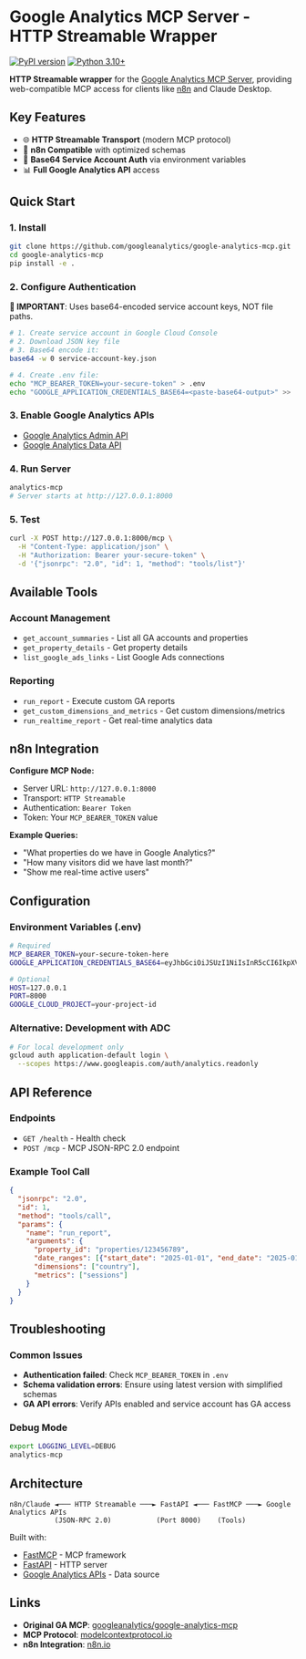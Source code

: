 # Google Analytics MCP Server - HTTP Streamable Wrapper

[![PyPI version](https://img.shields.io/pypi/v/analytics-mcp.svg)](https://pypi.org/project/analytics-mcp/)
[![Python 3.10+](https://img.shields.io/badge/python-3.10+-blue.svg)](https://www.python.org/downloads/)

**HTTP Streamable wrapper** for the [Google Analytics MCP Server](https://github.com/googleanalytics/google-analytics-mcp), providing web-compatible MCP access for clients like [n8n](https://n8n.io/) and Claude Desktop.

## Key Features
- 🌐 **HTTP Streamable Transport** (modern MCP protocol)
- 🔌 **n8n Compatible** with optimized schemas
- 🔑 **Base64 Service Account Auth** via environment variables
- 📊 **Full Google Analytics API** access

## Quick Start

### 1. Install
```bash
git clone https://github.com/googleanalytics/google-analytics-mcp.git
cd google-analytics-mcp
pip install -e .
```

### 2. Configure Authentication

**🔑 IMPORTANT**: Uses base64-encoded service account keys, NOT file paths.

```bash
# 1. Create service account in Google Cloud Console
# 2. Download JSON key file
# 3. Base64 encode it:
base64 -w 0 service-account-key.json

# 4. Create .env file:
echo "MCP_BEARER_TOKEN=your-secure-token" > .env
echo "GOOGLE_APPLICATION_CREDENTIALS_BASE64=<paste-base64-output>" >> .env
```

### 3. Enable Google Analytics APIs
- [Google Analytics Admin API](https://console.cloud.google.com/apis/library/analyticsadmin.googleapis.com)
- [Google Analytics Data API](https://console.cloud.google.com/apis/library/analyticsdata.googleapis.com)

### 4. Run Server
```bash
analytics-mcp
# Server starts at http://127.0.0.1:8000
```

### 5. Test
```bash
curl -X POST http://127.0.0.1:8000/mcp \
  -H "Content-Type: application/json" \
  -H "Authorization: Bearer your-secure-token" \
  -d '{"jsonrpc": "2.0", "id": 1, "method": "tools/list"}'
```

## Available Tools

### Account Management
- `get_account_summaries` - List all GA accounts and properties
- `get_property_details` - Get property details
- `list_google_ads_links` - List Google Ads connections

### Reporting
- `run_report` - Execute custom GA reports
- `get_custom_dimensions_and_metrics` - Get custom dimensions/metrics
- `run_realtime_report` - Get real-time analytics data

## n8n Integration

**Configure MCP Node:**
- Server URL: `http://127.0.0.1:8000`
- Transport: `HTTP Streamable`
- Authentication: `Bearer Token`
- Token: Your `MCP_BEARER_TOKEN` value

**Example Queries:**
- "What properties do we have in Google Analytics?"
- "How many visitors did we have last month?"
- "Show me real-time active users"

## Configuration

### Environment Variables (.env)
```bash
# Required
MCP_BEARER_TOKEN=your-secure-token-here
GOOGLE_APPLICATION_CREDENTIALS_BASE64=eyJhbGciOiJSUzI1NiIsInR5cCI6IkpXVCJ9...

# Optional
HOST=127.0.0.1
PORT=8000
GOOGLE_CLOUD_PROJECT=your-project-id
```

### Alternative: Development with ADC
```bash
# For local development only
gcloud auth application-default login \
  --scopes https://www.googleapis.com/auth/analytics.readonly
```

## API Reference

### Endpoints
- `GET /health` - Health check
- `POST /mcp` - MCP JSON-RPC 2.0 endpoint

### Example Tool Call
```json
{
  "jsonrpc": "2.0",
  "id": 1,
  "method": "tools/call",
  "params": {
    "name": "run_report",
    "arguments": {
      "property_id": "properties/123456789",
      "date_ranges": [{"start_date": "2025-01-01", "end_date": "2025-01-31"}],
      "dimensions": ["country"],
      "metrics": ["sessions"]
    }
  }
}
```

## Troubleshooting

### Common Issues
- **Authentication failed**: Check `MCP_BEARER_TOKEN` in `.env`
- **Schema validation errors**: Ensure using latest version with simplified schemas
- **GA API errors**: Verify APIs enabled and service account has GA access

### Debug Mode
```bash
export LOGGING_LEVEL=DEBUG
analytics-mcp
```

## Architecture

```
n8n/Claude ◄─── HTTP Streamable ───► FastAPI ◄─── FastMCP ───► Google Analytics APIs
           (JSON-RPC 2.0)           (Port 8000)    (Tools)
```

Built with:
- [FastMCP](https://github.com/jlowin/fastmcp) - MCP framework
- [FastAPI](https://fastapi.tiangolo.com/) - HTTP server
- [Google Analytics APIs](https://developers.google.com/analytics) - Data source

## Links

- **Original GA MCP**: [googleanalytics/google-analytics-mcp](https://github.com/googleanalytics/google-analytics-mcp)
- **MCP Protocol**: [modelcontextprotocol.io](https://modelcontextprotocol.io)
- **n8n Integration**: [n8n.io](https://n8n.io)